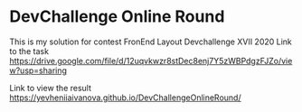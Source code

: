 # DevChallenge Online Round
 This is my solution for contest FronEnd Layout Devchallenge XVII 2020
 Link to the task https://drive.google.com/file/d/12uqvkwzr8stDec8enj7Y5zWBPdgzFJZo/view?usp=sharing

Link to view the result https://yevheniiaivanova.github.io/DevChallengeOnlineRound/